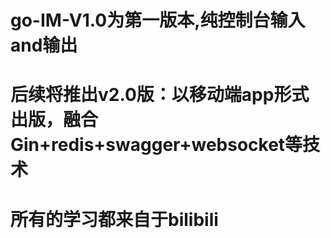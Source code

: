 # go-IM-V1.0为第一版本,纯控制台输入and输出
# 后续将推出v2.0版：以移动端app形式出版，融合Gin+redis+swagger+websocket等技术
# 所有的学习都来自于bilibili
